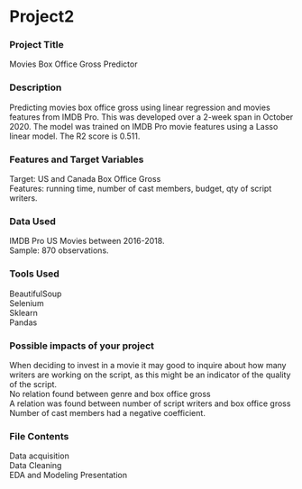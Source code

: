 # Project2

### Project Title
Movies Box Office Gross Predictor

### Description
Predicting movies box office gross using linear regression and movies features from IMDB Pro. This was developed over a 2-week span in October 2020. The model was trained on IMDB Pro movie features using a Lasso linear model. The R2 score is 0.511.  

### Features and Target Variables
Target: US and Canada Box Office Gross\
Features: running time, number of cast members, budget, qty of script writers.

### Data Used 
IMDB Pro US Movies between 2016-2018.\
Sample: 870 observations. 

### Tools Used 
BeautifulSoup\
Selenium\
Sklearn\
Pandas

### Possible impacts of your project
When deciding to invest in a movie it may good to inquire about how many writers are working on the script, as this might be an indicator of the quality of the script. \
No relation found between genre and box office gross \
A relation was found between number of script writers and box office gross \
Number of cast members had a negative coefficient. 

### File Contents
Data acquisition\
Data Cleaning\
EDA and Modeling
Presentation
